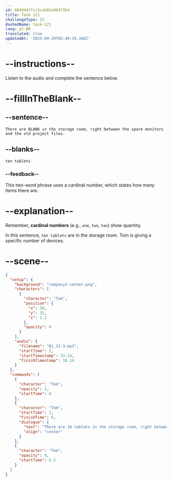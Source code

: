 ```yaml
---
id: 684944ffcc5ca681e96473b4
title: Task 121
challengeType: 22
dashedName: task-121
lang: pt-BR
translated: true
updatedAt: '2025-09-29T05:49:19.366Z'
---
```


<!-- (audio) Tom: There are ten tablets in the storage room, right between the spare monitors and the old project files. -->

# --instructions--

Listen to the audio and complete the sentence below.

# --fillInTheBlank--

## --sentence--

`There are BLANK in the storage room, right between the spare monitors and the old project files.`

## --blanks--

`ten tablets`

### --feedback--

This two-word phrase uses a cardinal number, which states how many items there are.

# --explanation--

Remember, **cardinal numbers** (e.g., `one`, `two`, `ten`) show quantity.

In this sentence, `ten tablets` are in the storage room. Tom is giving a specific number of devices.

# --scene--

```json
{
  "setup": {
    "background": "company2-center.png",
    "characters": [
      {
        "character": "Tom",
        "position": {
          "x": 50,
          "y": 15,
          "z": 1.2
        },
        "opacity": 0
      }
    ],
    "audio": {
      "filename": "B1_23-3.mp3",
      "startTime": 1,
      "startTimestamp": 33.14,
      "finishTimestamp": 38.14
    }
  },
  "commands": [
    {
      "character": "Tom",
      "opacity": 1,
      "startTime": 0
    },
    {
      "character": "Tom",
      "startTime": 1,
      "finishTime": 6,
      "dialogue": {
        "text": "There are 10 tablets in the storage room, right between the spare monitors and the old project files.",
        "align": "center"
      }
    },
    {
      "character": "Tom",
      "opacity": 0,
      "startTime": 6.5
    }
  ]
}
```
